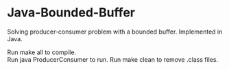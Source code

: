 # Java-Bounded-Buffer
Solving producer-consumer problem with a bounded buffer.  Implemented in Java. 

Run make all to compile.  
Run java ProducerConsumer to run.
Run make clean to remove .class files. 
